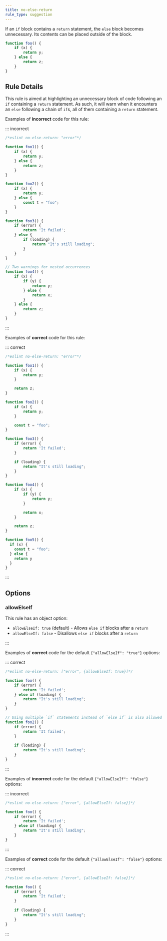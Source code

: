 ```yaml
---
title: no-else-return
rule_type: suggestion
---
```




If an `if` block contains a `return` statement, the `else` block becomes unnecessary. Its contents can be placed outside of the block.

```js
function foo() {
    if (x) {
        return y;
    } else {
        return z;
    }
}
```

## Rule Details

This rule is aimed at highlighting an unnecessary block of code following an `if` containing a `return` statement. As such, it will warn when it encounters an `else` following a chain of `if`s, all of them containing a `return` statement.

Examples of **incorrect** code for this rule:

::: incorrect

```js
/*eslint no-else-return: "error"*/

function foo1() {
    if (x) {
        return y;
    } else {
        return z;
    }
}

function foo2() {
    if (x) {
        return y;
    } else {
        const t = "foo";
    }
}

function foo3() {
    if (error) {
        return 'It failed';
    } else {
        if (loading) {
            return "It's still loading";
        }
    }
}

// Two warnings for nested occurrences
function foo4() {
    if (x) {
        if (y) {
            return y;
        } else {
            return x;
        }
    } else {
        return z;
    }
}
```

:::

Examples of **correct** code for this rule:

::: correct

```js
/*eslint no-else-return: "error"*/

function foo1() {
    if (x) {
        return y;
    }

    return z;   
}

function foo2() {
    if (x) {
        return y;
    }

    const t = "foo";
}

function foo3() {
    if (error) {
        return 'It failed';
    }

    if (loading) {
        return "It's still loading";
    }   
}

function foo4() {
    if (x) {
        if (y) {
            return y;
        }

        return x;
    }

    return z;    
}

function foo5() {
  if (x) {
    const t = "foo";
  } else {
    return y
  }
}
```

:::

## Options

### allowElseIf

This rule has an object option:

* `allowElseIf: true` (default) - Allows `else if` blocks after a `return`
* `allowElseIf: false` - Disallows `else if` blocks after a `return`

:::

Examples of **correct** code for the default `{"allowElseIf": "true"}` options:

::: correct

```js
/*eslint no-else-return: ["error", {allowElseIf: true}]*/

function foo() {
    if (error) {
        return 'It failed';
    } else if (loading) {
        return "It's still loading";
    }
}

// Using multiple `if` statements instead of `else if` is also allowed
function foo2() {
    if (error) {
        return 'It failed';
    }
  
    if (loading) {
        return "It's still loading";
    }
}
```

:::

Examples of **incorrect** code for the default `{"allowElseIf": "false"}` options:

::: incorrect

```js
/*eslint no-else-return: ["error", {allowElseIf: false}]*/

function foo() {
    if (error) {
        return 'It failed';
    } else if (loading) {
        return "It's still loading";
    }
}
```

:::

Examples of **correct** code for the default `{"allowElseIf": "false"}` options:

::: correct

```js
/*eslint no-else-return: ["error", {allowElseIf: false}]*/

function foo() {
    if (error) {
        return 'It failed';
    }
  
    if (loading) {
        return "It's still loading";
    }
}
```

:::
